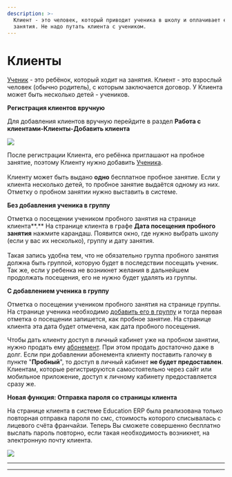 ```yaml
---
description: >-
  Клиент - это человек, который приводит ученика в школу и оплачивает его
  занятия. Не надо путать клиента с учеником.
---
```


# Клиенты

[Ученик](../ucheniki.md) - это ребёнок, который ходит на занятия. Клиент - это взрослый человек (обычно родитель), с которым заключается договор. У Клиента может быть несколько детей - учеников.



**Регистрация клиентов вручную**

Для добавления клиентов вручную перейдите в раздел **Работа с клиентами-Клиенты-Добавить клиента**

![](../.gitbook/assets/Screenshot\_151.png)

После регистрации Клиента, его ребёнка приглашают на пробное занятие, поэтому Клиенту нужно добавить [Ученика](../ucheniki.md).\
\
Клиенту может быть выдано **одно** бесплатное пробное занятие. Если у клиента несколько детей, то пробное занятие выдаётся одному из них. Отметку о пробном занятии нужно выставить в системе.

**Без добавления ученика в группу**

Отметка о посещении учеником пробного занятия на странице клиента**.** На странице клиента в графе **Дата посещения пробного занятия** нажмите карандаш. Появится окно, где нужно выбрать школу (если у вас их несколько), группу и дату занятия.\
\
Такая запись удобна тем, что не обязательно группа пробного занятия должна быть группой, которую будет в последствии посещать ученик. Так же, если у ребенка не возникнет желания в дальнейшем продолжать посещения, его не нужно будет удалять из группы.

**С добавлением ученика в группу**&#x20;

Отметка о посещении учеником пробного занятия на странице группы. На странице ученика необходимо [добавить его в группу](../nachalo-raboty/shkola/gruppa/dobavlenie-grupp.md) и тогда первая отметка о посещении запишется, как пробное занятие. На странице клиента эта дата будет отмечена, как дата пробного посещения.

Чтобы дать клиенту доступ в личный кабинет уже на пробном занятии, нужно продать ему [абонемент](../abonementy/). При этом продать достаточно даже в долг. Если при добавлении абонемента клиенту поставить галочку в пункте "**Пробный**", то доступ в личный кабинет **не будет предоставлен**.\
Клиентам, которые регистрируются самостоятельно через сайт или мобильное приложение, доступ к личному кабинету предоставляется сразу же.

**Новая функция: Отправка пароля со страницы клиента**

На странице клиента в системе Education ERP была реализована только повторная отправка пароля по смс, стоимость которого списывалась с лицевого счёта франчайзи. Теперь Вы сможете совершенно бесплатно выслать пароль повторно, если такая необходимость возникнет, на электронную почту клиента.

![](../.gitbook/assets/Screenshot\_8.png)

****



****





